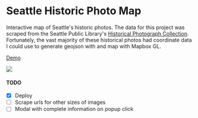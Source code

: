 # Seattle Historic Photo Map

Interactive map of Seattle's historic photos.  The data for this project was scraped from the Seattle Public Library's [Historical Photograph Collection](https://cdm16118.contentdm.oclc.org/digital/collection/p15015coll4).  Fortunately, the vast majority of these historical photos had coordinate data I could use to generate geojson with and map with Mapbox GL.

[Demo](https://historicseattle.netlify.com/)

![](https://i.imgur.com/zajJWdj.png?1)

#### TODO

- [x] Deploy
- [ ] Scrape urls for other sizes of images
- [ ] Modal with complete information on popup click